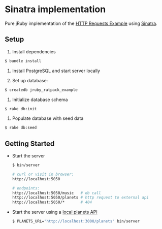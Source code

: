 # Sinatra implementation

Pure jRuby implementation of the [HTTP Requests Example](../http_example) using [Sinatra](http://www.sinatrarb.com/).

## Setup

1. Install dependencies

  ```sh
  $ bundle install
  ```

1. Install PostgreSQL and start server locally

1. Set up database:

  ```sh
  $ createdb jruby_ratpack_example
  ```

1. Initialize database schema

  ```sh
  $ rake db:init
  ```

1. Populate database with seed data

  ```sh
  $ rake db:seed
  ```

## Getting Started

* Start the server

  ```sh
  $ bin/server

  # curl or visit in browser:
  http://localhost:5050

  # endpoints:
  http://localhost:5050/music   # db call
  http://localhost:5050/planets # http request to external api
  http://localhost:5050/*       # 404
  ```

* Start the server using a [local planets API](github.com:klappradla/planet_service)

  ```sh
  $ PLANETS_URL="http://localhost:3000/planets" bin/server
  ```
